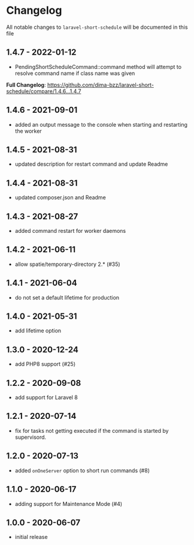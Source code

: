 # Changelog

All notable changes to `laravel-short-schedule` will be documented in this file

## 1.4.7 - 2022-01-12

- PendingShortScheduleCommand::command method will attempt to resolve command name if class name was given

**Full Changelog**: https://github.com/dima-bzz/laravel-short-schedule/compare/1.4.6...1.4.7

## 1.4.6 - 2021-09-01

- added an output message to the console when starting and restarting the worker

## 1.4.5 - 2021-08-31

- updated description for restart command and update Readme

## 1.4.4 - 2021-08-31

- updated composer.json and Readme

## 1.4.3 - 2021-08-27

- added command restart for worker daemons

## 1.4.2 - 2021-06-11

- allow spatie/temporary-directory 2.* (#35)

## 1.4.1 - 2021-06-04

- do not set a default lifetime for production

## 1.4.0 - 2021-05-31

- add lifetime option

## 1.3.0 - 2020-12-24

- add PHP8 support (#25)

## 1.2.2 - 2020-09-08

- add support for Laravel 8

## 1.2.1 - 2020-07-14

- fix for tasks not getting executed if the command is started by supervisord.

## 1.2.0 - 2020-07-13

- added `onOneServer` option to short run commands (#8)

## 1.1.0 - 2020-06-17

- adding support for Maintenance Mode (#4)

## 1.0.0 - 2020-06-07

- initial release
